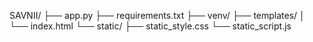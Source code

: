SAVNII/
├── app.py
├── requirements.txt
├── venv/
├── templates/
│   └── index.html
└── static/
    ├── static_style.css
    └── static_script.js
